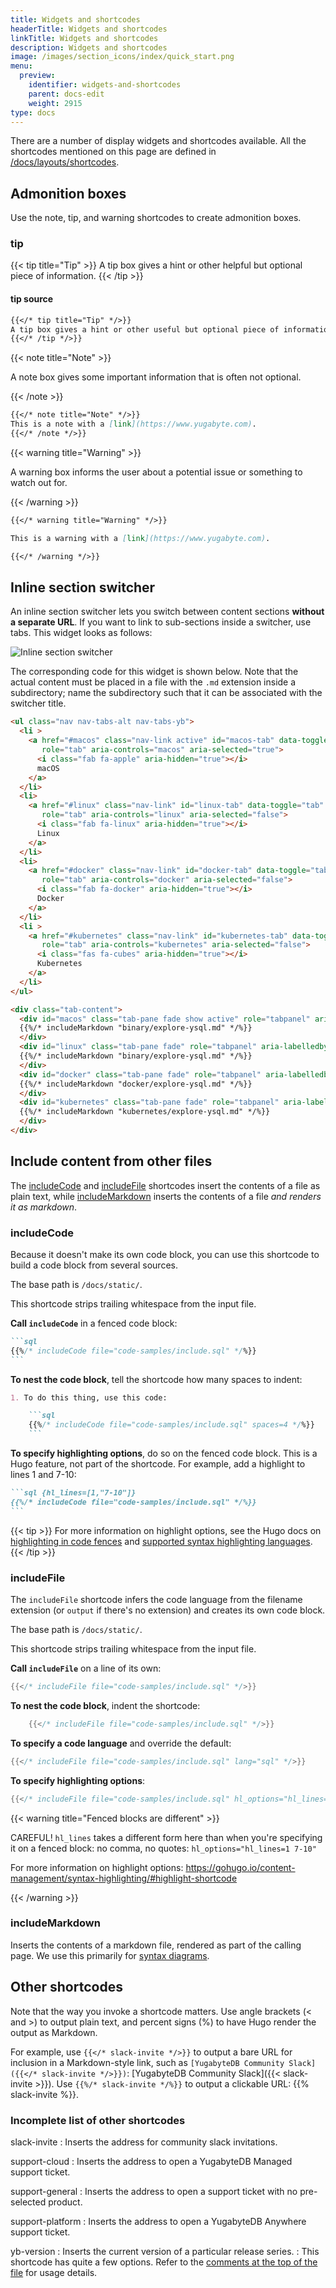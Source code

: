```yaml
---
title: Widgets and shortcodes
headerTitle: Widgets and shortcodes
linkTitle: Widgets and shortcodes
description: Widgets and shortcodes
image: /images/section_icons/index/quick_start.png
menu:
  preview:
    identifier: widgets-and-shortcodes
    parent: docs-edit
    weight: 2915
type: docs
---
```


There are a number of display widgets and shortcodes available. All the shortcodes mentioned on this page are defined in [/docs/layouts/shortcodes](https://github.com/yugabyte/yugabyte-db/tree/master/docs/layouts/shortcodes/).

## Admonition boxes

Use the note, tip, and warning shortcodes to create admonition boxes.

### tip

{{< tip title="Tip" >}}
A tip box gives a hint or other helpful but optional piece of information.
{{< /tip >}}

#### tip source

```md
{{</* tip title="Tip" */>}}
A tip box gives a hint or other useful but optional piece of information.
{{</* /tip */>}}
```

{{< note title="Note" >}}

A note box gives some important information that is often not optional.

{{< /note >}}

```md
{{</* note title="Note" */>}}
This is a note with a [link](https://www.yugabyte.com).
{{</* /note */>}}
```

{{< warning title="Warning" >}}

A warning box informs the user about a potential issue or something to watch out for.

{{< /warning >}}

```md
{{</* warning title="Warning" */>}}

This is a warning with a [link](https://www.yugabyte.com).

{{</* /warning */>}}
```

## Inline section switcher

An inline section switcher lets you switch between content sections **without a separate URL**. If you want to link to sub-sections inside a switcher, use tabs. This widget looks as follows:

![Inline section switcher](https://raw.githubusercontent.com/yugabyte/docs/master/contributing/inline-section-switcher.png)

The corresponding code for this widget is shown below. Note that the actual content must be placed in a file with the `.md` extension inside a subdirectory; name the subdirectory such that it can be associated with the switcher title.

```html
<ul class="nav nav-tabs-alt nav-tabs-yb">
  <li >
    <a href="#macos" class="nav-link active" id="macos-tab" data-toggle="tab"
       role="tab" aria-controls="macos" aria-selected="true">
      <i class="fab fa-apple" aria-hidden="true"></i>
      macOS
    </a>
  </li>
  <li>
    <a href="#linux" class="nav-link" id="linux-tab" data-toggle="tab"
       role="tab" aria-controls="linux" aria-selected="false">
      <i class="fab fa-linux" aria-hidden="true"></i>
      Linux
    </a>
  </li>
  <li>
    <a href="#docker" class="nav-link" id="docker-tab" data-toggle="tab"
       role="tab" aria-controls="docker" aria-selected="false">
      <i class="fab fa-docker" aria-hidden="true"></i>
      Docker
    </a>
  </li>
  <li >
    <a href="#kubernetes" class="nav-link" id="kubernetes-tab" data-toggle="tab"
       role="tab" aria-controls="kubernetes" aria-selected="false">
      <i class="fas fa-cubes" aria-hidden="true"></i>
      Kubernetes
    </a>
  </li>
</ul>

<div class="tab-content">
  <div id="macos" class="tab-pane fade show active" role="tabpanel" aria-labelledby="macos-tab">
  {{%/* includeMarkdown "binary/explore-ysql.md" */%}}
  </div>
  <div id="linux" class="tab-pane fade" role="tabpanel" aria-labelledby="linux-tab">
  {{%/* includeMarkdown "binary/explore-ysql.md" */%}}
  </div>
  <div id="docker" class="tab-pane fade" role="tabpanel" aria-labelledby="docker-tab">
  {{%/* includeMarkdown "docker/explore-ysql.md" */%}}
  </div>
  <div id="kubernetes" class="tab-pane fade" role="tabpanel" aria-labelledby="kubernetes-tab">
  {{%/* includeMarkdown "kubernetes/explore-ysql.md" */%}}
  </div>
</div>
```

## Include content from other files

The [includeCode](#includecode) and [includeFile](#includefile) shortcodes insert the contents of a file as plain text, while [includeMarkdown](#includemarkdown) inserts the contents of a file _and renders it as markdown_.

### includeCode

Because it doesn't make its own code block, you can use this shortcode to build a code block from several sources.

The base path is `/docs/static/`.

This shortcode strips trailing whitespace from the input file.

**Call `includeCode`** in a fenced code block:

````markdown
```sql
{{%/* includeCode file="code-samples/include.sql" */%}}
```
````

**To nest the code block**, tell the shortcode how many spaces to indent:

````markdown
1. To do this thing, use this code:

    ```sql
    {{%/* includeCode file="code-samples/include.sql" spaces=4 */%}}
    ```
````

**To specify highlighting options**, do so on the fenced code block. This is a Hugo feature, not part of the shortcode. For example, add a highlight to lines 1 and 7-10:

````markdown
```sql {hl_lines=[1,"7-10"]}
{{%/* includeCode file="code-samples/include.sql" */%}}
```
````

{{< tip >}}
For more information on highlight options, see the Hugo docs on [highlighting in code fences](https://gohugo.io/content-management/syntax-highlighting/#highlighting-in-code-fences) and [supported syntax highlighting languages](https://gohugo.io/content-management/syntax-highlighting/#list-of-chroma-highlighting-languages).
{{< /tip >}}

### includeFile

The `includeFile` shortcode infers the code language from the filename extension (or `output` if there's no extension) and creates its own code block.

The base path is `/docs/static/`.

This shortcode strips trailing whitespace from the input file.

**Call `includeFile`** on a line of its own:

```go
{{</* includeFile file="code-samples/include.sql" */>}}
```

**To nest the code block**, indent the shortcode:

```go
    {{</* includeFile file="code-samples/include.sql" */>}}
```

**To specify a code language** and override the default:

```go
{{</* includeFile file="code-samples/include.sql" lang="sql" */>}}
```

**To specify highlighting options**:

```go
{{</* includeFile file="code-samples/include.sql" hl_options="hl_lines=1 7-10" */>}}
```

{{< warning title="Fenced blocks are different" >}}

CAREFUL! `hl_lines` takes a different form here than when you're specifying it on a fenced block: no comma, no quotes: `hl_options="hl_lines=1 7-10"`

For more information on highlight options: <https://gohugo.io/content-management/syntax-highlighting/#highlight-shortcode>

{{< /warning >}}

### includeMarkdown

Inserts the contents of a markdown file, rendered as part of the calling page. We use this primarily for [syntax diagrams](../syntax-diagrams/).

## Other shortcodes

Note that the way you invoke a shortcode matters. Use angle brackets (< and >) to output plain text, and percent signs (%) to have Hugo render the output as Markdown.

For example, use `{{</* slack-invite */>}}` to output a bare URL for inclusion in a Markdown-style link, such as `[YugabyteDB Community Slack]({{</* slack-invite */>}})`: [YugabyteDB Community Slack]({{< slack-invite >}}). Use `{{%/* slack-invite */%}}` to output a clickable URL: {{% slack-invite %}}.

### Incomplete list of other shortcodes

slack-invite
: Inserts the address for community slack invitations.

support-cloud
: Inserts the address to open a YugabyteDB Managed support ticket.

support-general
: Inserts the address to open a support ticket with no pre-selected product.

support-platform
: Inserts the address to open a YugabyteDB Anywhere support ticket.

yb-version
: Inserts the current version of a particular release series.
: This shortcode has quite a few options. Refer to the [comments at the top of the file](https://github.com/yugabyte/yugabyte-db/blob/master/docs/layouts/shortcodes/yb-version.html) for usage details.
